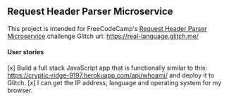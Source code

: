 ## Request Header Parser Microservice

This project is intended for FreeCodeCamp's [Request Header Parser Microservice](https://www.freecodecamp.org/challenges/request-header-parser-microservice) challenge
Glitch url: https://real-language.glitch.me/

#### User stories

[x] Build a full stack JavaScript app that is functionally similar to this: https://cryptic-ridge-9197.herokuapp.com/api/whoami/ and deploy it to Glitch.
[x] I can get the IP address, language and operating system for my browser.